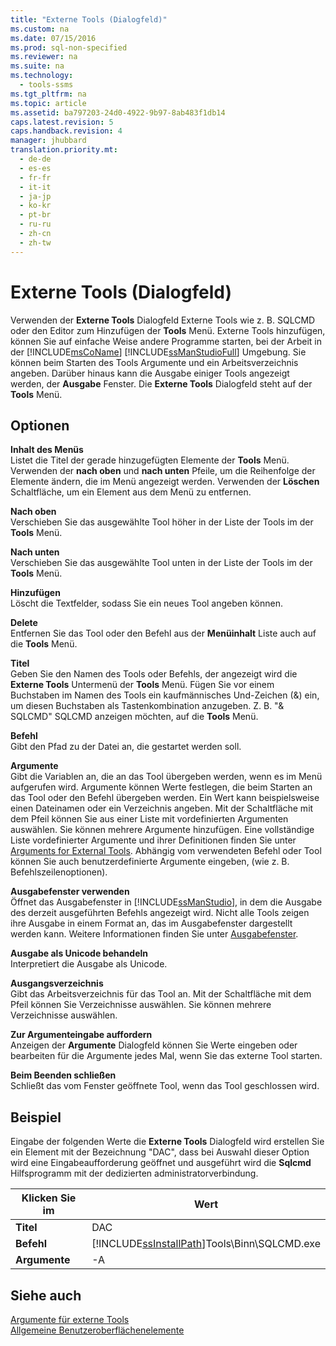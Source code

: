 ```yaml
---
title: "Externe Tools (Dialogfeld)"
ms.custom: na
ms.date: 07/15/2016
ms.prod: sql-non-specified
ms.reviewer: na
ms.suite: na
ms.technology: 
  - tools-ssms
ms.tgt_pltfrm: na
ms.topic: article
ms.assetid: ba797203-24d0-4922-9b97-8ab483f1db14
caps.latest.revision: 5
caps.handback.revision: 4
manager: jhubbard
translation.priority.mt: 
  - de-de
  - es-es
  - fr-fr
  - it-it
  - ja-jp
  - ko-kr
  - pt-br
  - ru-ru
  - zh-cn
  - zh-tw
---
```

# Externe Tools (Dialogfeld)
Verwenden der **Externe Tools** Dialogfeld Externe Tools wie z. B. SQLCMD oder den Editor zum Hinzufügen der **Tools** Menü. Externe Tools hinzufügen, können Sie auf einfache Weise andere Programme starten, bei der Arbeit in der [!INCLUDE[msCoName](../content/includes/msCoName_md.md)] [!INCLUDE[ssManStudioFull](../content/includes/ssManStudioFull_md.md)] Umgebung. Sie können beim Starten des Tools Argumente und ein Arbeitsverzeichnis angeben. Darüber hinaus kann die Ausgabe einiger Tools angezeigt werden, der **Ausgabe** Fenster. Die **Externe Tools** Dialogfeld steht auf der **Tools** Menü.  
  
## Optionen  
**Inhalt des Menüs**  
Listet die Titel der gerade hinzugefügten Elemente der **Tools** Menü. Verwenden der **nach oben** und **nach unten** Pfeile, um die Reihenfolge der Elemente ändern, die im Menü angezeigt werden. Verwenden der **Löschen** Schaltfläche, um ein Element aus dem Menü zu entfernen.  
  
**Nach oben**  
Verschieben Sie das ausgewählte Tool höher in der Liste der Tools im der **Tools** Menü.  
  
**Nach unten**  
Verschieben Sie das ausgewählte Tool unten in der Liste der Tools im der **Tools** Menü.  
  
**Hinzufügen**  
Löscht die Textfelder, sodass Sie ein neues Tool angeben können.  
  
**Delete**  
Entfernen Sie das Tool oder den Befehl aus der **Menüinhalt** Liste auch auf die **Tools** Menü.  
  
**Titel**  
Geben Sie den Namen des Tools oder Befehls, der angezeigt wird die **Externe Tools** Untermenü der **Tools** Menü. Fügen Sie vor einem Buchstaben im Namen des Tools ein kaufmännisches Und-Zeichen (&) ein, um diesen Buchstaben als Tastenkombination anzugeben. Z. B. "& SQLCMD" SQLCMD anzeigen möchten, auf die **Tools** Menü.  
  
**Befehl**  
Gibt den Pfad zu der Datei an, die gestartet werden soll.  
  
**Argumente**  
Gibt die Variablen an, die an das Tool übergeben werden, wenn es im Menü aufgerufen wird. Argumente können Werte festlegen, die beim Starten an das Tool oder den Befehl übergeben werden. Ein Wert kann beispielsweise einen Dateinamen oder ein Verzeichnis angeben. Mit der Schaltfläche mit dem Pfeil können Sie aus einer Liste mit vordefinierten Argumenten auswählen. Sie können mehrere Argumente hinzufügen. Eine vollständige Liste vordefinierter Argumente und ihrer Definitionen finden Sie unter [Arguments for External Tools](../content/Arguments-for-External-Tools.md). Abhängig vom verwendeten Befehl oder Tool können Sie auch benutzerdefinierte Argumente eingeben, (wie z. B. Befehlszeilenoptionen).  
  
**Ausgabefenster verwenden**  
Öffnet das Ausgabefenster in [!INCLUDE[ssManStudio](../content/includes/ssManStudio_md.md)], in dem die Ausgabe des derzeit ausgeführten Befehls angezeigt wird. Nicht alle Tools zeigen ihre Ausgabe in einem Format an, das im Ausgabefenster dargestellt werden kann. Weitere Informationen finden Sie unter [Ausgabefenster](assetId:///9808e00c-c8f6-45cc-896e-192b8420f747).  
  
**Ausgabe als Unicode behandeln**  
Interpretiert die Ausgabe als Unicode.  
  
**Ausgangsverzeichnis**  
Gibt das Arbeitsverzeichnis für das Tool an. Mit der Schaltfläche mit dem Pfeil können Sie Verzeichnisse auswählen. Sie können mehrere Verzeichnisse auswählen.  
  
**Zur Argumenteingabe auffordern**  
Anzeigen der **Argumente** Dialogfeld können Sie Werte eingeben oder bearbeiten für die Argumente jedes Mal, wenn Sie das externe Tool starten.  
  
**Beim Beenden schließen**  
Schließt das vom Fenster geöffnete Tool, wenn das Tool geschlossen wird.  
  
## Beispiel  
Eingabe der folgenden Werte die **Externe Tools** Dialogfeld wird erstellen Sie ein Element mit der Bezeichnung "DAC", dass bei Auswahl dieser Option wird eine Eingabeaufforderung geöffnet und ausgeführt wird die **Sqlcmd** Hilfsprogramm mit der dedizierten administratorverbindung.  
  
|Klicken Sie im|Wert|  
|-------|---------|  
|**Titel**|DAC|  
|**Befehl**|[!INCLUDE[ssInstallPath](../content/includes/ssInstallPath_md.md)]Tools\\Binn\\SQLCMD.exe|  
|**Argumente**|\-A|  
  
## Siehe auch  
[Argumente für externe Tools](../content/Arguments-for-External-Tools.md)  
[Allgemeine Benutzeroberflächenelemente](../content/General-User-Interface-Elements.md)  
  
